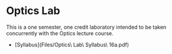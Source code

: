 # Optics Lab
This is a one semester, one credit laboratory intended to be taken concurrently with the Optics lecture course.
* [Syllabus](Files/Optics\ Lab\ Syllabus\ 16a.pdf)
